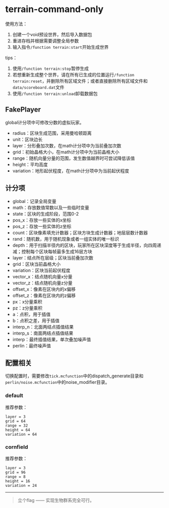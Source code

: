 # terrain-command-only

使用方法：

1. 创建一个void预设世界，然后导入数据包
2. 重进存档并根据需要调整全局参数
3. 输入指令`/function terrain:start`开始生成世界

tips：

1. 使用`/function terrain:stop`暂停生成
2. 若想重新生成整个世界，请在所有已生成的位置运行`/function terrain:reset`，并删除所有区域文件；或者直接删除所有区域文件和`data/scoreboard.dat`文件
3. 使用`/function terrain:unload`卸载数据包

## FakePlayer

global计分项中可修改分数的虚拟玩家。

* radius：区块生成范围，采用曼哈顿距离
* unit：区块边长
* layer：分形叠加次数，在math计分项中为当前叠加次数
* grid：初始晶格大小，在math计分项中为当前晶格大小
* range：随机向量分量的范围，发生数值越界时可尝试降低该值
* height：平均高度
* variation：地形起伏程度，在math计分项中为当前起伏程度

## 计分项

* global：记录全局变量
* math：存放数值常数以及一些临时变量
* state：区块的生成阶段，范围0-2
* pos_x：存放一些实体的x坐标
* pos_z：存放一些实体的z坐标
* count：区块像素填充计数器；区块方块生成计数器；地层层数计数器
* rand：随机数，用于随机现象或者一组实体的唯一标识
* depth：用于扫描半径内的区块，玩家所在区块深度等于生成半径，向四周递减；控制每个区块每帧最多生成16层方块
* layer：结点所在层级；区块当前叠加次数
* grid：区块当前晶格大小
* variation：区块当前起伏程度
* vector_x：结点随机向量x分量
* vector_z：结点随机向量z分量
* offset_x：像素在区块内的x偏移
* offset_z：像素在区块内的z偏移
* px：x分量乘积
* pz：z分量乘积
* a：点积，用于插值
* b：点积之差，用于插值
* interp_n：北面两结点插值结果
* interp_s：南面两结点插值结果
* interp：最终插值结果，单次叠加噪声值
* perlin：最终噪声值

## 配置相关

切换配置时，需要修改`tick.mcfunction`中的dispatch_generate目录和`perlin/noise.mcfunction`中的noise_modifier目录。

### default

推荐参数：
```
layer = 3
grid = 64
range = 32
height = 64
variation = 64
```

### cornfield

推荐参数：
```
layer = 3
grid = 96
range = 8
height = 16
variation = 24
```

---

> 立个flag —— 实现生物群系完全可行。

